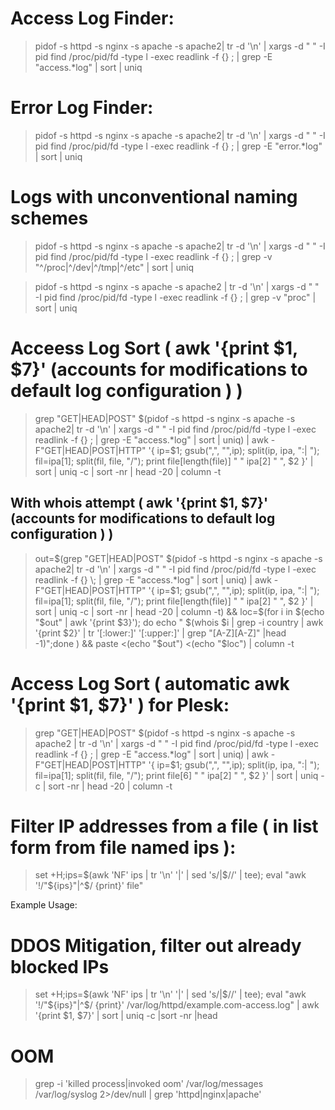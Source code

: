 # Access Log Finder:

>pidof -s httpd -s nginx -s apache -s apache2| tr -d '\n' | xargs -d " " -I pid find /proc/pid/fd -type l -exec  readlink -f {} \; | grep -E "access.*log" | sort | uniq

# Error Log Finder:

>pidof -s httpd -s nginx -s apache -s apache2| tr -d '\n' | xargs -d " " -I pid find /proc/pid/fd -type l -exec  readlink -f {} \; | grep -E "error.*log" | sort | uniq

# Logs with unconventional naming schemes

>pidof -s httpd -s nginx -s apache -s apache2| tr -d '\n' | xargs -d " " -I pid find /proc/pid/fd -type l -exec  readlink -f {} \; | grep -v "^/proc\|^/dev\|^/tmp\|^/etc" | sort | uniq

>pidof -s httpd -s nginx -s apache -s apache2 | tr -d '\n' | xargs -d " " -I pid find /proc/pid/fd -type l -exec  readlink -f {} \; | grep -v "proc" | sort | uniq

# Acceess Log Sort ( awk '{print $1, $7}' (accounts for modifications to default log configuration ) )

>grep "GET\|HEAD\|POST" $(pidof -s httpd -s nginx -s apache -s apache2| tr -d '\n' | xargs -d " " -I pid find /proc/pid/fd -type l -exec readlink -f {} \; | grep -E "access.*log" | sort | uniq) |  awk -F"GET|HEAD|POST|HTTP" '{ ip=$1; gsub(",", "",ip); split(ip, ipa, ":| "); fil=ipa[1]; split(fil, file, "/"); print file[length(file)] " " ipa[2] " ", $2 }' | sort | uniq -c | sort -nr | head -20 | column -t

## With whois attempt ( awk '{print $1, $7}' (accounts for modifications to default log configuration ) )

>out=$(grep "GET\|HEAD\|POST" $(pidof -s httpd -s nginx -s apache -s apache2| tr -d '\n' | xargs -d " " -I pid find /proc/pid/fd -type l -exec readlink -f {} \; | grep -E "access.*log" | sort | uniq) |  awk -F"GET|HEAD|POST|HTTP" '{ ip=$1; gsub(",", "",ip); split(ip, ipa, ":| "); fil=ipa[1]; split(fil, file, "/"); print file[length(file)] " " ipa[2] " ", $2 }' | sort | uniq -c | sort -nr | head -20 | column -t) && loc=$(for i in $(echo "$out" | awk '{print $3}'); do echo " $(whois $i | grep -i country | awk '{print $2}' | tr '[:lower:]' '[:upper:]' | grep "[A-Z][A-Z]" |head -1)";done ) && paste <(echo "$out") <(echo "$loc") | column -t

# Access Log Sort ( automatic awk '{print $1, $7}' ) for Plesk:

>grep "GET\|HEAD\|POST" $(pidof -s httpd -s nginx -s apache -s apache2 | tr -d '\n' | xargs -d " " -I pid find /proc/pid/fd -type l -exec readlink -f {} \; | grep -E "access.*log" | sort | uniq) | awk -F"GET|HEAD|POST|HTTP" '{ ip=$1; gsub(",", "",ip); split(ip, ipa, ":| "); fil=ipa[1]; split(fil, file, "/"); print file[6] " " ipa[2] " ", $2 }' | sort | uniq -c | sort -nr | head -20 | column -t

# Filter IP addresses from a file ( in list form from file named ips ):

>set +H;ips=$(awk 'NF' ips | tr '\n' '|' | sed 's/|$//' | tee); eval "awk '!/"${ips}"|^$/ {print}' file"

Example Usage:

# DDOS Mitigation, filter out already blocked IPs

> set +H;ips=$(awk 'NF' ips | tr '\n' '|' | sed 's/|$//' | tee); eval "awk '!/"${ips}"|^$/ {print}' /var/log/httpd/example.com-access.log" | awk '{print $1, $7}' | sort | uniq -c |sort -nr |head

# OOM

> grep -i 'killed process|invoked oom' /var/log/messages /var/log/syslog 2>/dev/null | grep 'httpd|nginx|apache'

